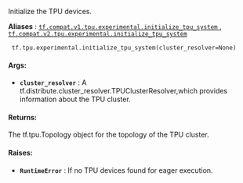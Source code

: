 Initialize the TPU devices.

**Aliases** : [ `tf.compat.v1.tpu.experimental.initialize_tpu_system` ](/api_docs/python/tf/tpu/experimental/initialize_tpu_system), [ `tf.compat.v2.tpu.experimental.initialize_tpu_system` ](/api_docs/python/tf/tpu/experimental/initialize_tpu_system)

```
 tf.tpu.experimental.initialize_tpu_system(cluster_resolver=None) 
```

#### Args:
- **`cluster_resolver`** : A tf.distribute.cluster_resolver.TPUClusterResolver,which provides information about the TPU cluster.


#### Returns:
The tf.tpu.Topology object for the topology of the TPU cluster.

#### Raises:
- **`RuntimeError`** : If no TPU devices found for eager execution.
